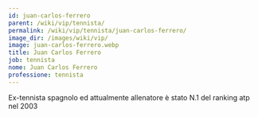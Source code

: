 ```yaml
---
id: juan-carlos-ferrero
parent: /wiki/vip/tennista/
permalink: /wiki/vip/tennista/juan-carlos-ferrero/
image_dir: /images/wiki/vip/
image: juan-carlos-ferrero.webp
title: Juan Carlos Ferrero
job: tennista
nome: Juan Carlos Ferrero
professione: tennista
---
```

Ex-tennista spagnolo ed attualmente allenatore è stato N.1 del ranking atp nel 2003
